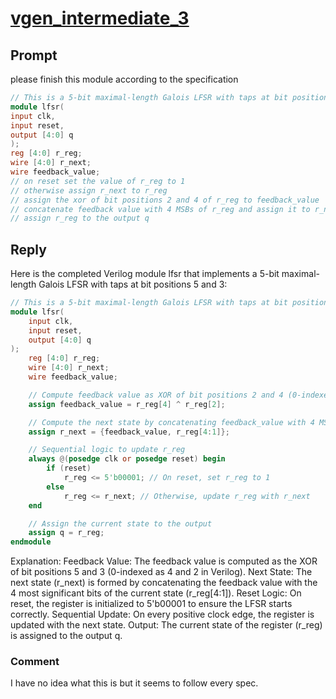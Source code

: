 # [vgen_intermediate_3](https://github.com/shailja-thakur/VGen/blob/main/prompts-and-testbenches/intermediate3/prompt3_lfsr.v)
## Prompt
please finish this module according to the specification
```verilog
// This is a 5-bit maximal-length Galois LFSR with taps at bit positions 5 and 3
module lfsr( 
input clk,
input reset,
output [4:0] q
); 
reg [4:0] r_reg;
wire [4:0] r_next;
wire feedback_value;
// on reset set the value of r_reg to 1
// otherwise assign r_next to r_reg
// assign the xor of bit positions 2 and 4 of r_reg to feedback_value
// concatenate feedback value with 4 MSBs of r_reg and assign it to r_next
// assign r_reg to the output q
```
## Reply
Here is the completed Verilog module lfsr that implements a 5-bit maximal-length Galois LFSR with taps at bit positions 5 and 3:
```verilog
// This is a 5-bit maximal-length Galois LFSR with taps at bit positions 5 and 3
module lfsr( 
    input clk,
    input reset,
    output [4:0] q
); 
    reg [4:0] r_reg;
    wire [4:0] r_next;
    wire feedback_value;

    // Compute feedback value as XOR of bit positions 2 and 4 (0-indexed)
    assign feedback_value = r_reg[4] ^ r_reg[2];

    // Compute the next state by concatenating feedback_value with 4 MSBs of r_reg
    assign r_next = {feedback_value, r_reg[4:1]};

    // Sequential logic to update r_reg
    always @(posedge clk or posedge reset) begin
        if (reset)
            r_reg <= 5'b00001; // On reset, set r_reg to 1
        else
            r_reg <= r_next; // Otherwise, update r_reg with r_next
    end

    // Assign the current state to the output
    assign q = r_reg;
endmodule
```
Explanation:
Feedback Value: The feedback value is computed as the XOR of bit positions 5 and 3 (0-indexed as 4 and 2 in Verilog).
Next State: The next state (r_next) is formed by concatenating the feedback value with the 4 most significant bits of the current state (r_reg[4:1]).
Reset Logic: On reset, the register is initialized to 5'b00001 to ensure the LFSR starts correctly.
Sequential Update: On every positive clock edge, the register is updated with the next state.
Output: The current state of the register (r_reg) is assigned to the output q.
### Comment
I have no idea what this is but it seems to follow every spec.